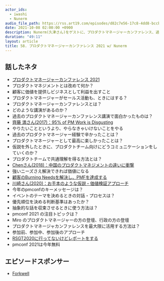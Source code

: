 ```yaml
---
actor_ids:
  - iwashi
  - Nunerm
audio_file_path: https://rss.art19.com/episodes/d82c7e56-17c8-4dd8-bccb-574b500eecaf.mp3
date: 2021-10-08 02:00:00 +0900
description: Nunerm(久津さん)をゲストに、プロダクトマネージャーカンファレンス、過去のおすすめ講演、プロダクトマネジメントの辛い点・最高に楽しい点、抽象的なトピックの議論方法などについて語っていただいたエピソードです。
duration: "49:11"
layout: article
title: 58. プロダクトマネージャーカンファレンス 2021 w/ Nunerm
---
```


## 話したネタ

- [プロダクトマネージャーカンファレンス 2021](https://2021.pmconf.jp/)
- プロダクトマネジメントとは改めて何か？
- 顧客に価値を提供しビジネスとして利益を出すこと
- プロダクトマネージャーがセールス活動も、ときにはする？
- プロダクトマネージャーカンファレンスとは？
- どのような講演があるのか？
- 過去のプロダクトマネージャーカンファレンス講演で面白かったものは？
- [齊藤 満さん(2017)：95% of PM Work is Disgusting](https://2017.pmconf.jp/sessions/2017/09/14/whypm/)
- やりたいことというより、やらなきゃいけないことをやる
- 過去のプロダクトマネージャー経験で辛かったことは？
- プロダクトマネージャーとして最高に楽しかったことは？
- 仮説を外したときに、プロダクトチーム向けにどうコミュニケーションをしていくのか？
- プロダクトチームで共通理解を得る方法とは？
- [Chenさん(2018)：中国のプロダクトマネジメントの違いに衝撃](https://2018.pmconf.jp/sessions/2018/10/07/session0711/)
- 強いニーズさえ解決できれば価値になる
- [顧客のBurning Needsを解決し、PMFを達成する](https://www.youtube.com/watch?v=YDezR5VTKhw)
- [川崎さん(2020)：お手本のような仮説・価値検証アプローチ](https://2020.pmconf.jp/sessions/83VXZiqj)
- 今年のpmconfのキーメッセージは？
- イベントのテーマを決めるときの対話・プロセスは？
- 優先順位を決める判断基準はあったか？
- 抽象的な話を収束させるときに使う方法は？
- pmconf 2021 の注目トピックは？
- Miro のプロダクトマネージャーの方の登壇、行政の方の登壇
- プロダクトマネージャカンファレンスを最大限に活用する方法は？
- 参加前、参加中、参加後のアプローチ
- [RSGT2020に行ってないけどレポートをする](https://productmanager55.hatenablog.com/entry/2020/01/12/222825)
- pmconf 2021は今年無料

## エピソードスポンサー

- [Forkwell](https://forkwell.com/)
